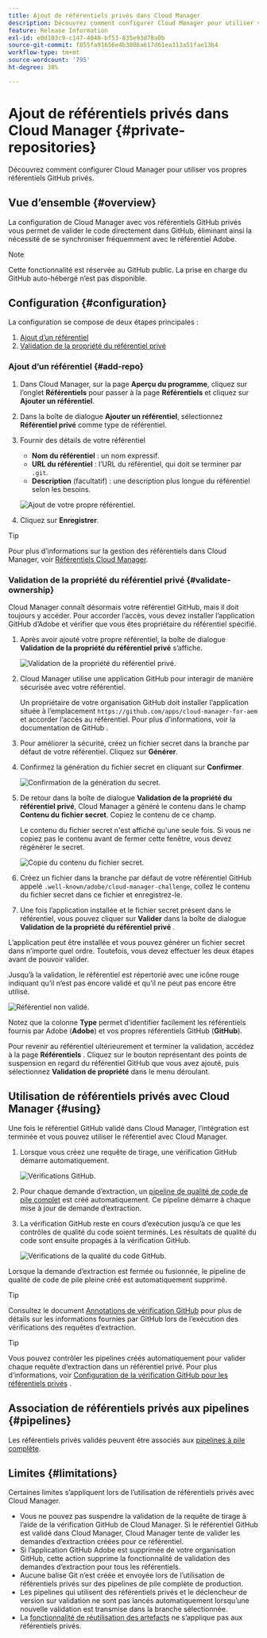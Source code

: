 ```yaml
---
title: Ajout de référentiels privés dans Cloud Manager
description: Découvrez comment configurer Cloud Manager pour utiliser vos propres référentiels GitHub privés.
feature: Release Information
exl-id: e0d103c9-c147-4040-bf53-835e93d78a0b
source-git-commit: f855fa91656e4b3806a617d61ea313a51fae13b4
workflow-type: tm+mt
source-wordcount: '795'
ht-degree: 38%

---
```



# Ajout de référentiels privés dans Cloud Manager {#private-repositories}

Découvrez comment configurer Cloud Manager pour utiliser vos propres référentiels GitHub privés.

## Vue d’ensemble {#overview}

La configuration de Cloud Manager avec vos référentiels GitHub privés vous permet de valider le code directement dans GitHub, éliminant ainsi la nécessité de se synchroniser fréquemment avec le référentiel Adobe.

>[!NOTE]
>
>Cette fonctionnalité est réservée au GitHub public. La prise en charge du GitHub auto-hébergé n’est pas disponible.

## Configuration {#configuration}

La configuration se compose de deux étapes principales :

1. [Ajout d’un référentiel](#add-repo)
1. [Validation de la propriété du référentiel privé](#validate-ownership)

### Ajout d’un référentiel {#add-repo}

1. Dans Cloud Manager, sur la page **Aperçu du programme**, cliquez sur l’onglet **Référentiels** pour passer à la page **Référentiels** et cliquez sur **Ajouter un référentiel**.

1. Dans la boîte de dialogue **Ajouter un référentiel**, sélectionnez **Référentiel privé** comme type de référentiel.

1. Fournir des détails de votre référentiel

   * **Nom du référentiel** : un nom expressif.
   * **URL du référentiel** : l’URL du référentiel, qui doit se terminer par `.git`.
   * **Description** (facultatif) : une description plus longue du référentiel selon les besoins.

   ![Ajout de votre propre référentiel.](/help/assets/repositories/add-own-github.png)

1. Cliquez sur **Enregistrer**.

>[!TIP]
>
>Pour plus d’informations sur la gestion des référentiels dans Cloud Manager, voir [Référentiels Cloud Manager](/help/managing-code/managing-repositories.md).

### Validation de la propriété du référentiel privé {#validate-ownership}

Cloud Manager connaît désormais votre référentiel GitHub, mais il doit toujours y accéder. Pour accorder l’accès, vous devez installer l’application GitHub d’Adobe et vérifier que vous êtes propriétaire du référentiel spécifié.

1. Après avoir ajouté votre propre référentiel, la boîte de dialogue **Validation de la propriété du référentiel privé** s’affiche.

   ![Validation de la propriété du référentiel privé.](/help/assets/repositories/private-repo-validate.png)

1. Cloud Manager utilise une application GitHub pour interagir de manière sécurisée avec votre référentiel.

   Un propriétaire de votre organisation GitHub doit installer l’application située à l’emplacement `https://github.com/apps/cloud-manager-for-aem` et accorder l’accès au référentiel. Pour plus d’informations, voir la documentation de GitHub .

1. Pour améliorer la sécurité, créez un fichier secret dans la branche par défaut de votre référentiel. Cliquez sur **Générer**.

1. Confirmez la génération du fichier secret en cliquant sur **Confirmer**.

   ![Confirmation de la génération du secret.](/help/assets/repositories/confirm-generation.png)

1. De retour dans la boîte de dialogue **Validation de la propriété du référentiel privé**, Cloud Manager a généré le contenu dans le champ **Contenu du fichier secret**. Copiez le contenu de ce champ.

   Le contenu du fichier secret n&#39;est affiché qu&#39;une seule fois. Si vous ne copiez pas le contenu avant de fermer cette fenêtre, vous devez régénérer le secret.

   ![Copie du contenu du fichier secret.](/help/assets/repositories/new-secret.png)

1. Créez un fichier dans la branche par défaut de votre référentiel GitHub appelé `.well-known/adobe/cloud-manager-challenge`, collez le contenu du fichier secret dans ce fichier et enregistrez-le.

1. Une fois l’application installée et le fichier secret présent dans le référentiel, vous pouvez cliquer sur **Valider** dans la boîte de dialogue **Validation de la propriété du référentiel privé** .

L’application peut être installée et vous pouvez générer un fichier secret dans n’importe quel ordre. Toutefois, vous devez effectuer les deux étapes avant de pouvoir valider.

Jusqu’à la validation, le référentiel est répertorié avec une icône rouge indiquant qu’il n’est pas encore validé et qu’il ne peut pas encore être utilisé.

![Référentiel non validé.](/help/assets/repositories/unvalidated-repo.png)

Notez que la colonne **Type** permet d’identifier facilement les référentiels fournis par Adobe (**Adobe**) et vos propres référentiels GitHub (**GitHub**).

Pour revenir au référentiel ultérieurement et terminer la validation, accédez à la page **Référentiels** . Cliquez sur le bouton représentant des points de suspension en regard du référentiel GitHub que vous avez ajouté, puis sélectionnez **Validation de propriété** dans le menu déroulant.

## Utilisation de référentiels privés avec Cloud Manager {#using}

Une fois le référentiel GitHub validé dans Cloud Manager, l’intégration est terminée et vous pouvez utiliser le référentiel avec Cloud Manager.

1. Lorsque vous créez une requête de tirage, une vérification GitHub démarre automatiquement.

   ![Vérifications GitHub.](/help/assets/repositories/github-checks.png)

1. Pour chaque demande d’extraction, un [pipeline de qualité de code de pile complet](/help/using/managing-pipelines.md) est créé automatiquement. Ce pipeline démarre à chaque mise à jour de demande d’extraction.

1. La vérification GitHub reste en cours d’exécution jusqu’à ce que les contrôles de qualité du code soient terminés. Les résultats de qualité du code sont ensuite propagés à la vérification GitHub.

   ![Vérifications de la qualité du code GitHub.](/help/assets/repositories/github-code-quality.png)

Lorsque la demande d’extraction est fermée ou fusionnée, le pipeline de qualité de code de pile pleine créé est automatiquement supprimé.

>[!TIP]
>
>Consultez le document [Annotations de vérification GitHub](github-annotations.md) pour plus de détails sur les informations fournies par GitHub lors de l’exécution des vérifications des requêtes d’extraction.

>[!TIP]
>
>Vous pouvez contrôler les pipelines créés automatiquement pour valider chaque requête d’extraction dans un référentiel privé. Pour plus d’informations, voir [Configuration de la vérification GitHub pour les référentiels privés](github-check-config.md) .

## Association de référentiels privés aux pipelines {#pipelines}

Les référentiels privés validés peuvent être associés aux [pipelines à pile complète](/help/overview/ci-cd-pipelines.md).

## Limites {#limitations}

Certaines limites s’appliquent lors de l’utilisation de référentiels privés avec Cloud Manager.

* Vous ne pouvez pas suspendre la validation de la requête de tirage à l’aide de la vérification GitHub de Cloud Manager. Si le référentiel GitHub est validé dans Cloud Manager, Cloud Manager tente de valider les demandes d’extraction créées pour ce référentiel.
* Si l’application GitHub Adobe est supprimée de votre organisation GitHub, cette action supprime la fonctionnalité de validation des demandes d’extraction pour tous les référentiels.
* Aucune balise Git n’est créée et envoyée lors de l’utilisation de référentiels privés sur des pipelines de pile complète de production.
* Les pipelines qui utilisent des référentiels privés et le déclencheur de version sur validation ne sont pas lancés automatiquement lorsqu’une nouvelle validation est transmise dans la branche sélectionnée.
* La [fonctionnalité de réutilisation des artefacts](/help/getting-started/project-setup.md#build-artifact-reuse) ne s’applique pas aux référentiels privés.
